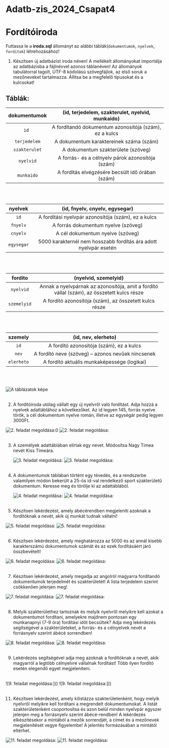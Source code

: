 # Adatb-zis_2024_Csapat4

# Fordítóiroda

Futtassa le a **iroda.sql** állományt az alábbi táblák(`dokumentumok`, `nyelvek`, `forditok`) létrehozásához!

1. Készítsen új adatbázist iroda néven! A mellékelt állományokat importálja az adatbázisba
a fájlnévvel azonos táblanéven! Az állományok tabulátorral tagolt, UTF-8 kódolású
szövegfájlok, az első soruk a mezőneveket tartalmazza. Állítsa be a megfelelő típusokat és
a kulcsokat! 

## Táblák:

|**dokumentumok**| (id, terjedelem, szakterulet, nyelvid, munkaido)      |
|:--------------:|:--------:                                             |
|`id `           | A fordítandó dokumentum azonosítója (szám), ez a kulcs|
|`terjedelem`    | A dokumentum karaktereinek száma (szám)               |
|`szakterulet`   |  A dokumentum szakterülete (szöveg)                   |
|`nyelvid`       | A forrás- és a célnyelv párok azonosítója (szám)      |
|`munkaido`      |  A fordítás elvégzésére becsült idő órában (szám)     |
</br>
</br>

|**nyelvek**| (id, fnyelv, cnyelv, egysegar)                                 |
|:---------:|:--------:                                                      |
|`id`       | A fordítási nyelvpár azonosítója (szám), ez a kulcs            |
|`fnyelv`   | A forrás dokumentum nyelve (szöveg)                            |
|`cnyelv`   | A cél dokumentum nyelve (szöveg)                               |
|`egysegar` |5000 karakternél nem hosszabb fordítás ára adott nyelvpár esetén|
</br>
</br>

|**fordito**|(nyelvid, szemelyid)                                                                        |  
|:---------:|:--------:                                                                                  |                                
|`nyelvid`  | Annak a nyelvpárnak az azonosítója, amit a fordító vállal (szám), az összetett kulcs része |
|`szemelyid`|          A fordító azonosítója (szám), az összetett kulcs része                            |
</br>
</br>

|**szemely**|(id, nev, elerheto)                                |
|:------:   |:--------:                                         |
|`id`       | A fordító azonosítója (szám), ez a kulcs          |
|`nev`      | A fordító neve (szöveg) – azonos nevűek nincsenek |
|`elerheto` |  A fordító aktuális munkaképessége (logikai)      |
</br>
</br>

![A táblázatok képe](diagram.PNG)
</br>
</br>

2. A fordítóiroda utólag vállalt egy új nyelvről való fordítást. Adja hozzá a nyelvek adattáblához a következőket. Az id legyen 145, forrás nyelve török, a cél dokumentum nyelve román, illetve az egységár pedig legyen 3000Ft.

![2. feladat megoldása:](<képek/2.feladat(kód).PNG>)0
![2. feladat megoldása:](<képek/2.feladat(tábla).PNG>)
</br>
</br>

3. A személyek adattáblában elírtak egy nevet. Módosítsa Nagy Tímea nevét Kiss Tímeára.

   ![3. feladat megoldása:](<képek/3.feladat(kód).PNG>)
   ![3. feladat megoldása:](<képek/3.feladat(tábla).PNG>)
   </br>
   </br>

4. A dokumentumok táblában történt egy tévedés, és a rendszerbe valamilyen módon bekerült a 25-ös id-val rendelkező sport szakterületű dokumentum. Keresse meg és törölje ki az adattáblából.

   ![4. feladat megoldása:](<képek/4.feladat(kód).PNG>)
   ![4. feladat megoldása:](<képek/4.feladat(tábla).PNG>)
   </br>
   </br>

5. Készítsen lekérdezést, amely ábécérendben megjeleníti azoknak a fordítóknak a nevét, akik
   új munkát tudnak vállalni!

![5. feladat megoldása:](<képek/5.feladat(kód).PNG>)
![5. feladat megoldása:](<képek/5.feladat(tábla).PNG>)
</br>
</br>

6. Készítsen lekérdezést, amely meghatározza az 5000 és az annál kisebb karakterszámú
   dokumentumok számát és az ezek fordításáért járó összbevételt!

![6. feladat megoldása:](<képek/6.feladat(kód).PNG>)
![6. feladat megoldása:](<képek/6.feladat(tábla).PNG>)
</br>
</br>

7. Készítsen lekérdezést, amely megadja az angolról magyarra fordítandó dokumentumok
   terjedelmét és szakterületét! A lista terjedelem szerint csökkenően jelenjen meg!

![7. feladat megoldása:](<képek/7.feladat(kód).PNG>)
![7. feladat megoldása:](<képek/7.feladat(tábla).PNG>)
</br>
</br>

8. Melyik szakterülethez tartoznak és melyik nyelvről melyikre kell azokat a dokumentumot
fordítani, amelyekre majdnem pontosan egy munkanapnyi (7-9 óra) fordítási időt
becsültek? Adja meg lekérdezés segítségével a szakterületeket, a forrás- és a célnyelvek
nevét a forrásnyelv szerint ábécé sorrendben!

![8. feladat megoldása:](<képek/8.feladat(kód).PNG>)
![8. feladat megoldása:](<képek/8.feladat(tábla).PNG>)
</br>
</br>

9. Lekérdezés segítségével adja meg azoknak a fordítóknak a nevét, akik magyarról a legtöbb
célnyelvre vállalnak fordítást! Több ilyen fordító esetén elegendő egyet megjeleníteni. 
</br>
![9. feladat megoldása:](<képek/9.feladat(kód).PNG>)
![9. feladat megoldása:](<képek/9.feladat(tábla).PNG>)
</br>
</br>

11. Készítsen lekérdezést, amely kilistázza szakterületenként, hogy melyik nyelvről melyikre kell
fordítani a megrendelt dokumentumokat. A listát szakterületenként csoportosítsa és azon
belül minden nyelvpár egyszer jelenjen meg a forrásnyelv szerint ábécé-rendben! A lekérdezés elkészítésekor a mintából a mezők
sorrendjét, a címet és a mezőnevek megjelenítését vegye figyelembe! A jelentés
formázásában a mintától eltérhet. 

![11. feladat megoldása:](<képek/11.feladat(kód).PNG>)
![11. feladat megoldása:](<képek/11.feladat(tábla).PNG>)
</br>
</br>